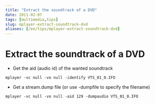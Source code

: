 ```yaml
---
title: "Extract the soundtrack of a DVD"
date: 2011-02-07
tags: [multimedia,tips]
slug: mplayer-extract-soundtrack-dvd
aliases: [/en/tips/mplayer-extract-soundtrack-dvd]
---
```

# Extract the soundtrack of a DVD

*	Get the aid (audio id) of the wanted soundtrack

```
mplayer -vc null -vo null -identify VTS_01_0.IFO
```

*	Get a stream.dump file (or use -dumpfile to specify the filename)

```
mplayer -vc null -vo null -aid 129 -dumpaudio VTS_01_0.IFO
```





